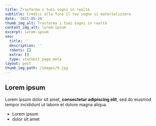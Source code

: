```yaml
---
title: Trasforma i tuoi sogni in realtà
subtitle: Credici alla fine il tuo sogno si materializzerà
date: '2021-05-26'
thumb_img_alt: Trasforma i tuoi sogni in realtà
content_img_alt: lorem-ipsum
excerpt: lorem-ipsum
seo:
  title: ''
  description: ''
  robots: []
  extra: []
  type: stackbit_page_meta
layout: post
thumb_img_path: /images/9.jpg
---
```

## Lorem ipsum

Lorem ipsum dolor sit amet, **consectetur adipiscing elit**, sed do eiusmod tempor incididunt ut labore et dolore magna aliqua.

- Lorem ipsum
- dolor sit amet